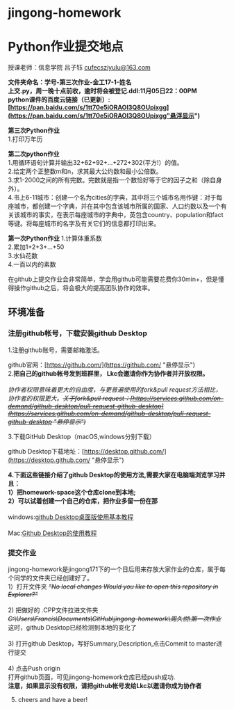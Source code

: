 # jingong-homework
Python作业提交地点
=======================
授课老师：信息学院 吕子钰 cufecsziyulu@163.com

**文件夹命名：学号-第三次作业-金工17-1-姓名**<br>
**上交.py，周一晚十点前收，逾时将会被登记.ddl:11月05日22：00PM**<br>
**python课件的百度云链接（已更新）:[https://pan.baidu.com/s/1tt70e5iORAOI3Q8OUpixgg](https://pan.baidu.com/s/1tt70e5iORAOI3Q8OUpixgg"悬浮显示")**

**第三次Python作业**<br>
  1.打印万年历
  

**第二次python作业**<br>
  1.用循环语句计算并输出32+62+92+…+272+302(平方!）的值。<br>
  2.给定两个正整数m和n，求其最大公约数和最小公倍数。<br>
  3.求1-2000之间的所有完数。完数就是指一个数恰好等于它的因子之和（除自身外）。<br>
  4.书上6-11城市：创建一个名为cities的字典，其中将三个城市名用作键：对于每座城市，都创建一个字典，并在其中包含该城市所属的国家、人口约数以及一个有关该城市的事实，在表示每座城市的字典中，英包含country、population和fact等键。将每座城市的名字及有关它们的信息都打印出来。<br>

**第一次Python作业**
   1.计算体重系数<br>
   2.累加1+2+3+...+50<br>
   3.水仙花数<br>
   4.一百以内的素数<br>

在github上提交作业会非常简单，学会用github可能需要花费你30min+，但是懂得操作github之后，将会极大的提高团队协作的效率。<br>


## 环境准备

### **注册github帐号，下载安装github Desktop** 

1.注册github账号，需要邮箱激活。

github官网：[https://github.com/](https://github.com/ "悬停显示") 
<br>
2.**把自己的github帐号发到班群里， Lkc会邀请你作为协作者并开放权限。**<br><br>
*协作者权限意味着更大的自由度，与更普遍使用的fork&pull request方法相比，协作者的权限更大。~~关于fork&pull request：[https://services.github.com/on-demand/github-desktop/pull-request-github-desktop](https://services.github.com/on-demand/github-desktop/pull-request-github-desktop "悬停显示")~~*

3.下载GitHub Desktop（macOS,windows分别下载）

github Desktop下载地址：[https://desktop.github.com/](https://desktop.github.com/ "悬停显示")

**4.下面这些链接介绍了github Desktop的使用方法,需要大家在电脑端浏览学习并且：<br>
1）把homework-space这个仓库clone到本地;<br>
2）可以试着创建一个自己的仓库，把作业多留一份在那<br>**
<br>
windows:[github Desktop桌面版使用基本教程](https://www.jianshu.com/p/1e45b93bd593) <br>
<br>
Mac:[Github Desktop的使用教程](https://www.jianshu.com/p/6063974849db?_u_u_u=0.9533256715377905)<br>


### 提交作业

jingong-homework是jingong171下的一个日后用来存放大家作业的仓库，属于每个同学的文件夹已经创建好了。<br>
1）打开文件夹 ~~*"No local changes   Would you like to open this repository in Explorer?"*~~<br>
<br>
2) 把做好的 .CPP文件拉进文件夹  ~~*C:\Users\Francis\Documents\GitHub\jingong-homework\周久悦\第一次作业*~~ <br>
   这时，github Desktop已经检测到本地的变化了<br>
   <br>
3) 打开github Desktop，写好Summary,Description,点击Commit to master进行提交<br>
<br>
4) 点击Push origin<br>
   打开github页面，可见jingong-homework仓库已经push成功.<br>
   **注意，如果显示没有权限，请把github帐号发给Lkc以邀请你成为协作者**<br>
   
5) cheers and have a beer!<br>
